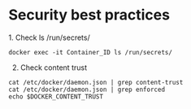 <H1>Security best practices</H1>
1. Check ls /run/secrets/<br>

```
docker exec -it Container_ID ls /run/secrets/
```
2. Check content trust

```
cat /etc/docker/daemon.json | grep content-trust
cat /etc/docker/daemon.json | grep enforced
echo $DOCKER_CONTENT_TRUST
```
